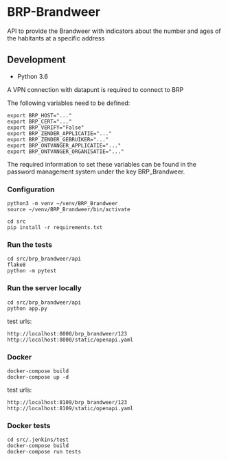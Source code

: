 # BRP-Brandweer

API to provide the Brandweer with indicators about the number and ages of the habitants at a specific address

## Development

* Python 3.6

A VPN connection with datapunt is required to connect to BRP

The following variables need to be defined:

    export BRP_HOST="..."
    export BRP_CERT="..."
    export BRP_VERIFY="False"
    export BRP_ZENDER_APPLICATIE="..."
    export BRP_ZENDER_GEBRUIKER="..."
    export BRP_ONTVANGER_APPLICATIE="..."
    export BRP_ONTVANGER_ORGANISATIE="..."
    
The required information to set these variables can be found in the password management system under the key BRP_Brandweer.

### Configuration

    python3 -m venv ~/venv/BRP_Brandweer
    source ~/venv/BRP_Brandweer/bin/activate
    
    cd src
    pip install -r requirements.txt

### Run the tests

    cd src/brp_brandweer/api
    flake8
    python -m pytest

### Run the server locally

    cd src/brp_brandweer/api
    python app.py
    
test urls:
    
    http://localhost:8000/brp_brandweer/123
    http://localhost:8000/static/openapi.yaml
    
### Docker

    docker-compose build
    docker-compose up -d

test urls:
    
    http://localhost:8109/brp_brandweer/123
    http://localhost:8109/static/openapi.yaml

### Docker tests

    cd src/.jenkins/test
    docker-compose build
    docker-compose run tests

